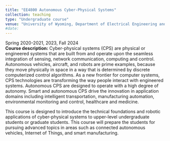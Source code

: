 ```yaml
---
title: "EE4800 Autonomous Cyber-Physical Systems"
collection: teaching
type: "Undergraduate course"
venue: "University of Wyoming, Department of Electrical Engineering and Computer Science"
#date: 
---
```

Spring 2020-2021, 2023, Fall 2024\
**Course description:** Cyber-physical systems (CPS) are physical or engineered systems that are built from and operate upon the seamless integration of sensing, network communication, computing and control. Autonomous vehicles, aircraft, and robots are prime examples, because they move physically in space in a way that is determined by discrete computerized control algorithms. As a new frontier for computer systems, CPS technologies are transforming the way people interact with engineered systems. Autonomous CPS are designed to operate with a high degree of autonomy. Smart and autonomous CPS drive the innovation in application domains including intelligent transportation, manufacturing automation, environmental monitoring and control, healthcare and medicine.

This course is designed to introduce the technical foundations and robotic applications of cyber-physical systems to upper-level undergraduate students or graduate students. This course will prepare the students for pursuing advanced topics in areas such as connected autonomous vehicles, Internet of Things, and smart manufacturing.
